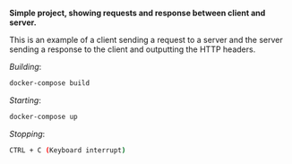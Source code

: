 **Simple project, showing requests and response between client and server.**  

This is an example of a client sending a request to a server and the server sending a response to the client and outputting the HTTP headers.

_Building_:
``` bash
docker-compose build
```

_Starting_:
``` bash
docker-compose up
```

_Stopping_:
``` bash
CTRL + C (Keyboard interrupt)
```
